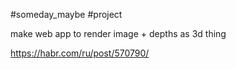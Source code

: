 #someday_maybe #project

make web app to render image + depths as 3d thing

https://habr.com/ru/post/570790/
